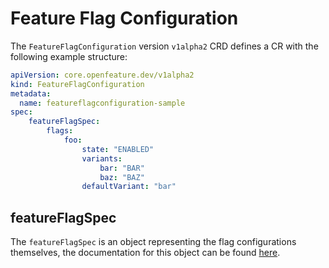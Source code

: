 # Feature Flag Configuration

The `FeatureFlagConfiguration` version `v1alpha2` CRD defines a CR with the following example structure:

```yaml
apiVersion: core.openfeature.dev/v1alpha2
kind: FeatureFlagConfiguration
metadata:
  name: featureflagconfiguration-sample
spec:
    featureFlagSpec: 
        flags: 
            foo: 
                state: "ENABLED"
                variants: 
                    bar: "BAR"
                    baz: "BAZ"
                defaultVariant: "bar"
```

## featureFlagSpec

The `featureFlagSpec` is an object representing the flag configurations themselves, the documentation for this object can be found [here](https://github.com/open-feature/flagd/blob/main/docs/configuration/flag_configuration.md).
